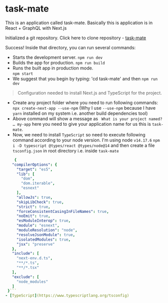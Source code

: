# task-mate
This is an application called task-mate. Basically this is application is in React + GraphQL with Next.js


Initialized a git repository. Click here to clone repository - [task-mate](https://github.com/saurabhshcs/task-mate.git)

Success! 
Inside that directory, you can run several commands:

- Starts the development server.
  `npm run dev`
- Builds the app for production.
  `npm run build`
- Runs the built app in production mode.   
  `npm start`
- We suggest that you begin by typing:
  'cd task-mate' and then `npm run dev`
  
> Configuration needed to install Next.js and TypeScript for the project.
  - Create any project folder where you need to run following commands: 
    `npx create-next-app --use-npm` (Why I use `--use-npm` because I have `yarn` installed on my system i.e. another build dependencies tool)
  - Above command will show a message as ` What is your project named? … my-app` here you need to give your application name for us this is `task-mate`.
  - Now, we need to install `TypeScript` so need to execute following command according to your node version. I'm using node `v14.17.6`
    `npm i -D typescript @types/react @types/node@14` and then create a file `tsconfig.json` in root directory i.e. inside `task-mate`
   ```yaml
       {
      "compilerOptions": {
        "target": "es5",
        "lib": [
          "dom",
          "dom.iterable",
          "esnext"
        ],
        "allowJs": true,
        "skipLibCheck": true,
        "strict": true,
        "forceConsistentCasingInFileNames": true,
        "noEmit": true,
        "esModuleInterop": true,
        "module": "esnext",
        "moduleResolution": "node",
        "resolveJsonModule": true,
        "isolatedModules": true,
        "jsx": "preserve"
      },
      "include": [
        "next-env.d.ts",
        "**/*.ts",
        "**/*.tsx"
      ],
      "exclude": [
        "node_modules"
      ]
    }```
  - [TypeScript](https://www.typescriptlang.org/tsconfig)  
  
  
